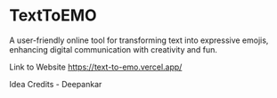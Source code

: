 # TextToEMO
A user-friendly online tool for transforming text into expressive emojis, enhancing digital communication with creativity and fun.

Link to Website
https://text-to-emo.vercel.app/

Idea Credits - Deepankar
